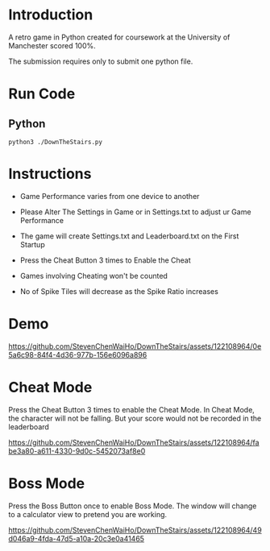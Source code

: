# Introduction
A retro game in Python created for coursework at the University of Manchester scored 100%. 

The submission requires only to submit one python file.

# Run Code
## Python
```
python3 ./DownTheStairs.py
```

# Instructions

* Game Performance varies from one device to another

* Please Alter The Settings in Game or in Settings.txt to adjust ur Game Performance

* The game will create Settings.txt and Leaderboard.txt on the First Startup

* Press the Cheat Button 3 times to Enable the Cheat

* Games involving Cheating won't be counted

* No of Spike Tiles will decrease as the Spike Ratio increases

# Demo
https://github.com/StevenChenWaiHo/DownTheStairs/assets/122108964/0e5a6c98-84f4-4d36-977b-156e6096a896

# Cheat Mode
Press the Cheat Button 3 times to enable the Cheat Mode.
In Cheat Mode, the character will not be falling. But your score would not be recorded in the leaderboard

https://github.com/StevenChenWaiHo/DownTheStairs/assets/122108964/fabe3a80-a611-4330-9d0c-5452073af8e0

# Boss Mode
Press the Boss Button once to enable Boss Mode.
The window will change to a calculator view to pretend you are working.

https://github.com/StevenChenWaiHo/DownTheStairs/assets/122108964/49d046a9-4fda-47d5-a10a-20c3e0a41465
